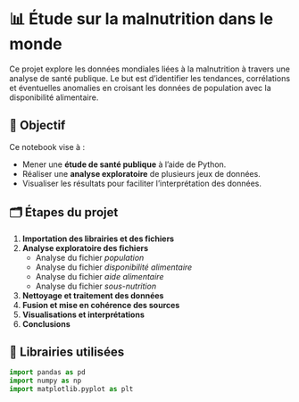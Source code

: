 # 📊 Étude sur la malnutrition dans le monde

Ce projet explore les données mondiales liées à la malnutrition à travers une analyse de santé publique. Le but est d’identifier les tendances, corrélations et éventuelles anomalies en croisant les données de population avec la disponibilité alimentaire.

## 🎯 Objectif

Ce notebook vise à :
- Mener une **étude de santé publique** à l’aide de Python.
- Réaliser une **analyse exploratoire** de plusieurs jeux de données.
- Visualiser les résultats pour faciliter l’interprétation des données.

## 🗂️ Étapes du projet

1. **Importation des librairies et des fichiers**
2. **Analyse exploratoire des fichiers**
   - Analyse du fichier *population*
   - Analyse du fichier *disponibilité alimentaire*
   - Analyse du fichier *aide alimentaire*
   - Analyse du fichier *sous-nutrition*
3. **Nettoyage et traitement des données**
4. **Fusion et mise en cohérence des sources**
5. **Visualisations et interprétations**
6. **Conclusions**

## 🧰 Librairies utilisées

```python
import pandas as pd
import numpy as np
import matplotlib.pyplot as plt
